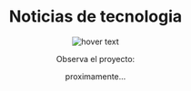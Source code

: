 <h1 align="center"> Noticias de tecnologia </h1>
<p align="center">
  <img src="./screenshot" title="hover text">
</p>
<p align="center"> Observa el proyecto: </p>
<p align="center"> proximamente... </p>